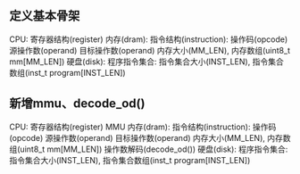 ## 定义基本骨架
CPU:
    寄存器结构(register)
内存(dram):
    指令结构(instruction):
        操作码(opcode) 源操作数(operand) 目标操作数(operand)
    内存大小(MM_LEN), 内存数组(uint8_t mm[MM_LEN])
硬盘(disk):
    程序指令集合:
        指令集合大小(INST_LEN), 指令集合数组(inst_t program[INST_LEN])

## 新增mmu、decode_od()
CPU:
    寄存器结构(register)
    MMU
内存(dram):
    指令结构(instruction):
        操作码(opcode) 源操作数(operand) 目标操作数(operand)
    内存大小(MM_LEN), 内存数组(uint8_t mm[MM_LEN])
    操作数解码(decode_od())
硬盘(disk):
    程序指令集合:
        指令集合大小(INST_LEN), 指令集合数组(inst_t program[INST_LEN])